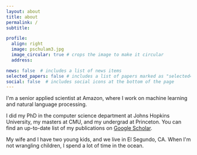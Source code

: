 ```yaml
---
layout: about
title: about
permalink: /
subtitle: 

profile:
  align: right
  image: pschulam3.jpg
  image_circular: true # crops the image to make it circular
  address: 

news: false  # includes a list of news items
selected_papers: false # includes a list of papers marked as "selected={true}"
social: false  # includes social icons at the bottom of the page
---
```


I'm a senior applied scientist at Amazon, where I work on machine learning and natural language processing.

I did my PhD in the computer science department at Johns Hopkins University, my masters at CMU, and my undergrad at Princeton. You can find an up-to-date list of my publications on <a href='https://scholar.google.com/citations?user=GSnIrqwAAAAJ&hl=en'>Google Scholar<a>.

My wife and I have two young kids, and we live in El Segundo, CA. When I'm not wrangling children, I spend a lot of time in the ocean.

<!-- Write your biography here. Tell the world about yourself. Link to your favorite [subreddit](http://reddit.com). You can put a picture in, too. The code is already in, just name your picture `prof_pic.jpg` and put it in the `img/` folder.

Put your address / P.O. box / other info right below your picture. You can also disable any these elements by editing `profile` property of the YAML header of your `_pages/about.md`. Edit `_bibliography/papers.bib` and Jekyll will render your [publications page](/al-folio/publications/) automatically.

Link to your social media connections, too. This theme is set up to use [Font Awesome icons](http://fortawesome.github.io/Font-Awesome/) and [Academicons](https://jpswalsh.github.io/academicons/), like the ones below. Add your Facebook, Twitter, LinkedIn, Google Scholar, or just disable all of them. -->
